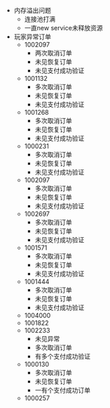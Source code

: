 - 内存溢出问题
	- 连接池打满
	- 一直new service未释放资源
- 玩家异常订单
	- 1002097
		- 两次取消订单
		- 未见恢复订单
		- 未见支付成功验证
	- 1001132
		- 多次取消订单
		- 未见恢复订单
		- 未见支付成功验证
	- 1001268
		- 多次取消订单
		- 未见恢复订单
		- 未见支付成功验证
	- 1000231
		- 多次取消订单
		- 未见恢复订单
		- 未见支付成功验证
	- 1002097
		- 多次取消订单
		- 未见恢复订单
		- 未见支付成功验证
	- 1002697
		- 多次取消订单
		- 未见恢复订单
		- 未见支付成功验证
	- 1001571
		- 多次取消订单
		- 未见恢复订单
		- 未见支付成功验证
	- 1001444
		- 多次取消订单
		- 未见恢复订单
		- 未见支付成功验证
	- 1004000
	- 1001822
	- 1002233
		- 未见异常
		- 多次取消订单
		- 有多个支付成功验证
	- 1000130
		- 多次取消订单
		- 未见恢复订单
		- 一有个支付成功订单
	- 1000257
